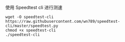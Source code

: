 使用 Speedtest cli 进行测速

```
wget -O speedtest-cli https://raw.githubusercontent.com/wn789/speedtest-cli/master/speedtest.py
chmod +x speedtest-cli
./speedtest-cli
```
